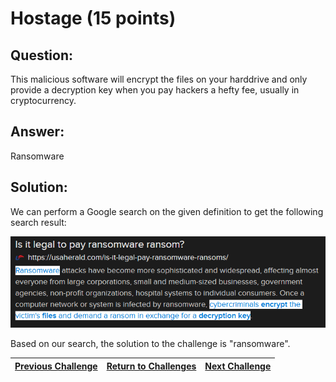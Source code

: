 # Hostage (15 points)

## Question:

This malicious software will encrypt the files on your harddrive and only provide a decryption key when you pay hackers a hefty fee, usually in cryptocurrency.

## Answer:

Ransomware

## Solution:

We can perform a Google search on the given definition to get the following search result:

[![search-result.png](search-result.png)](https://duckduckgo.com/?q=malicious+software+encrypt+files+on+harddrive+decryption+key+when+pay+hackers+cryptocurrency&t=ffab&atb=v1-1&ia=web)

Based on our search, the solution to the challenge is "ransomware".

| [Previous Challenge](/Challenges/Protect-And-Defend/7/README.md) | [Return to Challenges](/Challenges/../../../#modules) | [Next Challenge](/Challenges/Protect-And-Defend/9/README.md) |
| :------- | :-----: | ------: |